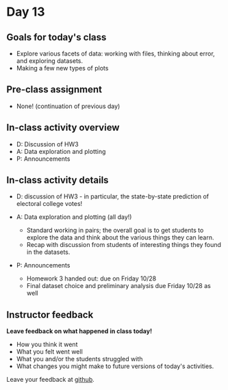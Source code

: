 # Day 13

## Goals for today's class

* Explore various facets of data: working with files, thinking about error, and exploring datasets.
* Making a few new types of plots

## Pre-class assignment

* None!  (continuation of previous day)

## In-class activity overview

* D: Discussion of HW3
* A: Data exploration and plotting
* P: Announcements
 
## In-class activity details

* D: discussion of HW3 - in particular, the state-by-state prediction of electoral college votes!

* A: Data exploration and plotting (all day!)
  * Standard working in pairs; the overall goal is to get students to explore the data and think about the various things they can learn.
  * Recap with discussion from students of interesting things they found in the datasets.

* P: Announcements
  * Homework 3 handed out: due on Friday 10/28
  * Final dataset choice and preliminary analysis due Friday 10/28 as well

## Instructor feedback

**Leave feedback on what happened in class today!**

* How you think it went
* What you felt went well
* What you and/or the students struggled with
* What changes you might make to future versions of today's activities.

Leave your feedback at [github](https://github.com/ComputationalModeling/intro-to-computational-modeling/issues/116).

